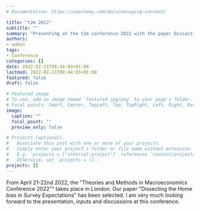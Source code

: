 ```yaml
---
# Documentation: https://wowchemy.com/docs/managing-content/

title: "t2m 2022"
subtitle: ""
summary: "Presenting at the t2m conference 2022 with the paper Dissecting the Home bias in Survey Expectations"
authors: 
- admin
tags:
- Conference
categories: []
date: 2022-02-11T08:44:03+01:00
lastmod: 2022-02-11T08:44:03+01:00
featured: false
draft: false

# Featured image
# To use, add an image named `featured.jpg/png` to your page's folder.
# Focal points: Smart, Center, TopLeft, Top, TopRight, Left, Right, BottomLeft, Bottom, BottomRight.
image:
  caption: ""
  focal_point: ""
  preview_only: false

# Projects (optional).
#   Associate this post with one or more of your projects.
#   Simply enter your project's folder or file name without extension.
#   E.g. `projects = ["internal-project"]` references `content/project/deep-learning/index.md`.
#   Otherwise, set `projects = []`.
projects: []
---
```


From April 21-22nd 2022, the "Theories and Methods in Macroeconomics Conference 2022"" takes place in London. Our paper "Dissecting the Home bias in Survey Expectations" has been selected. I am very much looking forward to the presentation, inputs and discussions at this conference.
